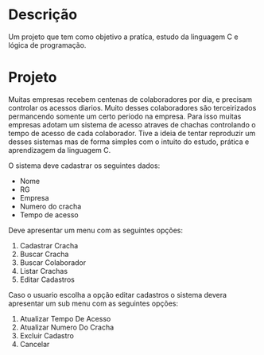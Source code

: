 # Descrição 
Um projeto que tem como objetivo a pratíca, estudo da linguagem C e lógica de programação.

# Projeto 

Muitas empresas recebem centenas de colaboradores por dia, e precisam controlar os acessos diarios. Muito desses colaboradores são terceirizados permancendo somente um certo periodo na empresa. Para isso muitas empresas adotam um sistema de acesso atraves de chachas controlando o tempo de acesso de cada colaborador. Tive a ideia de tentar reproduzir um desses sistemas mas de forma simples com o intuito do estudo, prática e aprendizagem da linguagem C.

O sistema deve cadastrar os seguintes dados:
* Nome
* RG
* Empresa
* Numero do cracha
* Tempo de acesso

Deve apresentar um menu com as seguintes opções:

1. Cadastrar Cracha 
2. Buscar Cracha 
3. Buscar Colaborador 
4. Listar Crachas       
5. Editar Cadastros 

 Caso o usuario escolha a opção editar cadastros o sistema devera apresentar um sub menu com as seguintes opções:
  
1. Atualizar Tempo De Acesso
2. Atualizar Numero Do Cracha
3. Excluir Cadastro
4. Cancelar 



